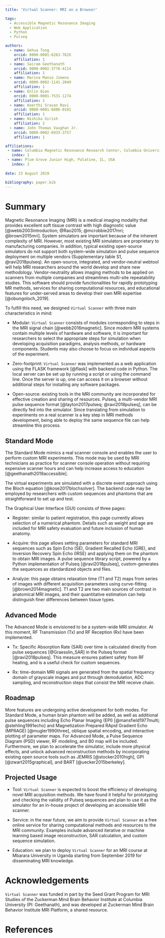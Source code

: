 ```yaml
---
title: 'Virtual Scanner: MRI on a Browser'

tags:
  - Accessible Magnetic Resonance Imaging
  - Web Application
  - Python
  - Pulseq

authors:
  - name: Gehua Tong
    orcid: 0000-0001-6263-762X
    affiliation: 1
  - name: Sairam Geethanath
    orcid: 0000-0002-3776-4114
    affiliation: 1
  - name: Marina Manso Jimeno
    orcid: 0000-0002-1141-2049
    affiliation: 1
  - name: Enlin Qian
    orcid: 0000-0001-7531-1274
    affiliation: 1
  - name: Keerthi Sravan Ravi
    orcid: 0000-0001-6886-0101
    affiliation: 1
  - name: Nishika Girish
    affiliation: 2
  - name: John Thomas Vaughan Jr.
    orcid: 0000-0002-6933-3757
    affiliation: 1

affiliations:
 - name: Columbia Magnetic Resonance Research Center, Columbia University in the City of New York, New York, NY, USA
   index: 1
 - name: Plum Grove Junior High, Palatine, IL, USA
   index: 2
 
date: 23 August 2019

bibliography: paper.bib
---
```

# Summary
Magnetic Resonance Imaging (MRI) is a medical imaging modality that provides excellent soft tissue contrast with high diagnostic value [@webb2003introduction; @Rao2015; @mcrobbie2017mri; @brown2015mri]. System simulators are important because of the inherent complexity of MRI. However, most existing MRI simulators are  proprietary to manufacturing companies. In addition, typical existing open-source simulators do not support both system-wide simulation and pulse sequence deployment on multiple vendors (Supplementary table S1, @ravi2018pulseq). An open-source, integrated, and vendor-neutral webtool will help MRI researchers around the world develop and share new methodology. Vendor-neutrality allows imaging methods to be applied on scanners from multiple companies and streamlines multi-site repeatability studies. This software should provide functionalities for rapidly prototyping MR methods, services for sharing computational resources, and educational features for under-served areas to develop their own MRI expertise [@obungoloch_2019].

To fulfill this need, we designed ``Virtual Scanner`` with three main characteristics in mind:

* Modular: ``Virtual Scanner`` consists of modules corresponding to steps in the MRI signal chain [@webb2016magnetic]. Since modern MRI systems contain multiple levels of hardware and software, it is important for researchers to select the appropriate steps for simulation when developing acquisition paradigms, analysis methods, or hardware components. Students may also choose to focus on individual aspects of the experiment.

* Zero-footprint: ``Virtual Scanner`` was implemented as a web application using the FLASK framework [@flask] with backend code in Python. The local server can be set up by running a script or using the command line. Once the server is up, one can access it on a browser without additional steps for installing any software packages. 

* Open-source: existing tools in the MRI community are incorporated for effective creation and sharing of resources. Pulseq, a multi-vendor MRI pulse sequence format [@layton2017pulseq; @ravi2018pulseq], can be directly fed into the simulator. Since translating from simulation to experiments on a real scanner is a key step in MRI methods development, being able to deploy the same sequence file can help streamline this process. 

## Standard Mode
The Standard Mode mimics a real scanner console and enables the user to perform custom MRI experiments. This mode may be used by MRI technicians as practice for scanner console operation without requiring expensive scanner hours and can help increase access to education [@geethanath2019accessible]. 

The virtual experiments are simulated with a discrete event approach using the Bloch equation [@kose2017blochsolver]. The backend code may be employed by researchers with custom sequences and phantoms that are straightforward to set up and test.  

The Graphical User Interface (GUI) consists of three pages:

* Register: similar to patient registration, this page currently allows selection of a numerical phantom. Details such as weight and age are included for MRI safety evaluation and future inclusion of human anatomy. 

* Acquire: this page allows setting parameters for standard MRI sequences such as Spin Echo (SE), Gradient Recalled Echo (GRE), and Inversion Recovery Spin Echo (IRSE) and applying them on the phantom to obtain MRI images. A pulse sequence library script, powered by a Python implementation of Pulseq [@ravi2018pulseq], custom-generates the sequences as standardized objects and files. 

* Analyze: this page obtains relaxation time (T1 and T2) maps from series of images with different acquisition parameters using curve-fitting [@brown2014magnetic]. T1 and T2 are two main sources of contrast in anatomical MRI images, and their quantitative estimation can help distinguish finer differences between tissue types.

## Advanced Mode
The Advanced Mode is envisioned to be a system-wide MRI simulator. At this moment, RF Transmission (Tx) and RF Reception (Rx) have been implemented.

* Tx: Specific Absorption Rate (SAR) over time is calculated directly from pulse sequences [@Graesslin_SAR] in the Pulseq format [@ravi2018pulseq]. This measure ensures patient safety from RF heating, and is a useful check for custom sequences. 

* Rx: time-domain MRI signals are generated from the spatial frequency domain of grayscale images and put through demodulation, ADC sampling, and reconstruction steps that consist the MRI receive chain. 

## Roadmap 

More features are undergoing active development for both modes. For Standard Mode, a human brain phantom will be added, as well as additional pulse sequences including Echo Planar Imaging (EPI) [@mansfield1977multi; @stehling1991echo] and Magnetization Prepared RApid Gradient Echo (MPRAGE) [@mugler1990three], oblique spatial encoding, and interactive plotting of parameter maps. For Advanced Mode, a Pulse Sequence Diagram (PSD) viewer, RF modeling, and B0 map will be included. Furthermore, we plan to accelerate the simulator, include more physical effects, and unlock advanced reconstruction methods by incorporating existing open source tools such as JEMRIS [@stocker2010high], GPI [@zwart2015graphical], and BART [@uecker2015berkeley].

## Projected Usage

* Tool: ``Virtual Scanner`` is expected to boost the efficiency of developing novel MRI acquisition methods. We have found it helpful for prototyping and checking the validity of Pulseq sequences and plan to use it as the simulator for an in-house project of developing an accessible MRI scanner. 

* Service: in the near future, we aim to provide ``Virtual Scanner`` as a free online service for sharing computational methods and resources to the MRI community. Examples include advanced iterative or machine learning based image reconstruction, SAR calculation, and custom sequence simulation.

* Education: we plan to deploy ``Virtual Scanner`` for an MRI course at Mbarara University in Uganda starting from September 2019 for disseminating MRI knowledge.

# Acknowledgements
``Virtual Scanner`` was funded in part by the Seed Grant Program for MRI Studies of the Zuckerman Mind Brain Behavior Institute at Columbia University (PI: Geethanath), and was developed at Zuckerman Mind Brain Behavior Institute MRI Platform, a shared resource.

# References



 
